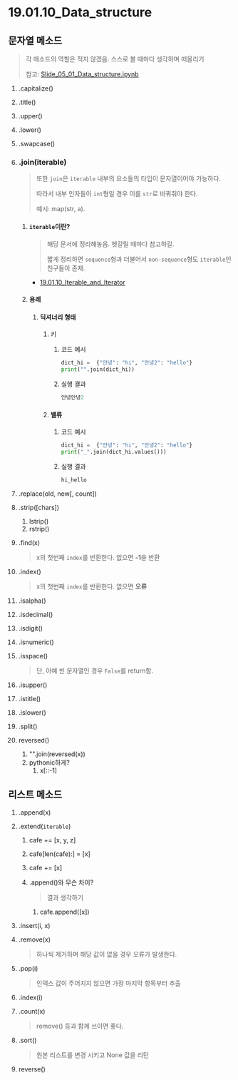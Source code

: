 # 19.01.10_Data_structure

## 문자열 메소드

> 각 메소드의 역할은 적지 않겠음. 스스로 볼 때마다 생각하며 떠올리기
>
> 참고: [Slide_05_01_Data_structure.ipynb](http://localhost:8888/notebooks/python/python101/slides/Slide_05_01_Data_structure.ipynb)

1. .capitalize()

2. .title()

3. .upper()

4. .lower()

5. .swapcase()

6. ### .join(iterable)

   > 또한 `join`은 `iterable` 내부의 요소들의 타입이 문자열이어야 가능하다.
   >
   > 따라서 내부 인자들이 `int`형일 경우 이를 `str`로 바꿔줘야 한다.
   >
   > 예시: map(str, a).

   1. #### `iterable`이란?

      > 해당 문서에 정리해놓음. 헷갈릴 때마다 참고하길.
      >
      > 짧게 정리하면 `sequence`형과 더불어서 `non-sequence`형도 `iterable`인 친구들이 존재.

      - [19.01.10_Iterable_and_Iterator](19.01.10_Iterable_and_Iterator.md)

   2. #### 용례

      1. #### 딕셔너리 형태

         1. 키

            1. 코드 예시

               ```python
               dict_hi =  {"안녕": "hi", "안녕2": "hello"}
               print("".join(dict_hi))
               ```

            2. 실행 결과

               ```python
               안녕안녕2
               ```

         2. #### 밸류

            1. 코드 예시

               ```python
               dict_hi =  {"안녕": "hi", "안녕2": "hello"}
               print("_".join(dict_hi.values()))
               ```

            2. 실행 결과

               ```python
               hi_hello
               ```

7. .replace(old, new[, count])

8. .strip([chars])

   1. lstrip()
   2. rstrip()

9. .find(x)

   > x의 첫번째 `index`를 반환한다. 없으면 **-1**을 반환

10. .index()

    > x의 첫번째 `index`를 반환한다. 없으면 **오류**

11. .isalpha()

12. .isdecimal()

13. .isdigit()

14. .isnumeric()

15. .isspace()

    > 단, 아예 빈 문자열인 경우 `False`를 return함.

16. .isupper()

17. .istitle()

18. .islower()

19. .split()

20. reversed()

    1. "".join(reversed(x))
    2. pythonic하게?
       1. x[::-1]

## 리스트 메소드

1. .append(x)

2. .extend(`iterable`)

   1. cafe += [x, y, z]

   2. cafe[len(cafe):] = [x]

   3. cafe += [x]

   4. .append()와 무슨 차이?

      > 결과 생각하기

      1. cafe.append([x])

3. .insert(i, x)

4. .remove(x)

   > 하나씩 제거하며 해당 값이 없을 경우 오류가 발생한다.

5. .pop(i)

   > 인덱스 값이 주어지지 않으면 가장 마지막 항목부터 추출

6. .index(i)

7. .count(x)

   > remove() 등과 함께 쓰이면 좋다.

8. .sort()

   > 원본 리스트를 변경 시키고 None 값을 리턴

9. reverse()